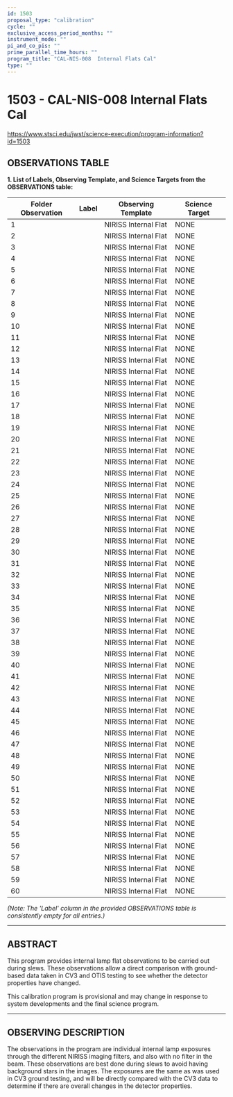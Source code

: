 ```yaml
---
id: 1503
proposal_type: "calibration"
cycle: ""
exclusive_access_period_months: ""
instrument_mode: ""
pi_and_co_pis: ""
prime_parallel_time_hours: ""
program_title: "CAL-NIS-008  Internal Flats Cal"
type: ""
---
```

# 1503 - CAL-NIS-008  Internal Flats Cal
https://www.stsci.edu/jwst/science-execution/program-information?id=1503
## OBSERVATIONS TABLE
**1. List of Labels, Observing Template, and Science Targets from the OBSERVATIONS table:**

| Folder Observation | Label | Observing Template | Science Target |
|--------------------|-------|--------------------|----------------|
| 1                  |       | NIRISS Internal Flat | NONE           |
| 2                  |       | NIRISS Internal Flat | NONE           |
| 3                  |       | NIRISS Internal Flat | NONE           |
| 4                  |       | NIRISS Internal Flat | NONE           |
| 5                  |       | NIRISS Internal Flat | NONE           |
| 6                  |       | NIRISS Internal Flat | NONE           |
| 7                  |       | NIRISS Internal Flat | NONE           |
| 8                  |       | NIRISS Internal Flat | NONE           |
| 9                  |       | NIRISS Internal Flat | NONE           |
| 10                 |       | NIRISS Internal Flat | NONE           |
| 11                 |       | NIRISS Internal Flat | NONE           |
| 12                 |       | NIRISS Internal Flat | NONE           |
| 13                 |       | NIRISS Internal Flat | NONE           |
| 14                 |       | NIRISS Internal Flat | NONE           |
| 15                 |       | NIRISS Internal Flat | NONE           |
| 16                 |       | NIRISS Internal Flat | NONE           |
| 17                 |       | NIRISS Internal Flat | NONE           |
| 18                 |       | NIRISS Internal Flat | NONE           |
| 19                 |       | NIRISS Internal Flat | NONE           |
| 20                 |       | NIRISS Internal Flat | NONE           |
| 21                 |       | NIRISS Internal Flat | NONE           |
| 22                 |       | NIRISS Internal Flat | NONE           |
| 23                 |       | NIRISS Internal Flat | NONE           |
| 24                 |       | NIRISS Internal Flat | NONE           |
| 25                 |       | NIRISS Internal Flat | NONE           |
| 26                 |       | NIRISS Internal Flat | NONE           |
| 27                 |       | NIRISS Internal Flat | NONE           |
| 28                 |       | NIRISS Internal Flat | NONE           |
| 29                 |       | NIRISS Internal Flat | NONE           |
| 30                 |       | NIRISS Internal Flat | NONE           |
| 31                 |       | NIRISS Internal Flat | NONE           |
| 32                 |       | NIRISS Internal Flat | NONE           |
| 33                 |       | NIRISS Internal Flat | NONE           |
| 34                 |       | NIRISS Internal Flat | NONE           |
| 35                 |       | NIRISS Internal Flat | NONE           |
| 36                 |       | NIRISS Internal Flat | NONE           |
| 37                 |       | NIRISS Internal Flat | NONE           |
| 38                 |       | NIRISS Internal Flat | NONE           |
| 39                 |       | NIRISS Internal Flat | NONE           |
| 40                 |       | NIRISS Internal Flat | NONE           |
| 41                 |       | NIRISS Internal Flat | NONE           |
| 42                 |       | NIRISS Internal Flat | NONE           |
| 43                 |       | NIRISS Internal Flat | NONE           |
| 44                 |       | NIRISS Internal Flat | NONE           |
| 45                 |       | NIRISS Internal Flat | NONE           |
| 46                 |       | NIRISS Internal Flat | NONE           |
| 47                 |       | NIRISS Internal Flat | NONE           |
| 48                 |       | NIRISS Internal Flat | NONE           |
| 49                 |       | NIRISS Internal Flat | NONE           |
| 50                 |       | NIRISS Internal Flat | NONE           |
| 51                 |       | NIRISS Internal Flat | NONE           |
| 52                 |       | NIRISS Internal Flat | NONE           |
| 53                 |       | NIRISS Internal Flat | NONE           |
| 54                 |       | NIRISS Internal Flat | NONE           |
| 55                 |       | NIRISS Internal Flat | NONE           |
| 56                 |       | NIRISS Internal Flat | NONE           |
| 57                 |       | NIRISS Internal Flat | NONE           |
| 58                 |       | NIRISS Internal Flat | NONE           |
| 59                 |       | NIRISS Internal Flat | NONE           |
| 60                 |       | NIRISS Internal Flat | NONE           |

*(Note: The 'Label' column in the provided OBSERVATIONS table is consistently empty for all entries.)*

---

## ABSTRACT

This program provides internal lamp flat observations to be carried out during slews. These observations allow a direct comparison with ground-based data taken in CV3 and OTIS testing to see whether the detector properties have changed.

This calibration program is provisional and may change in response to system developments and the final science program.

---

## OBSERVING DESCRIPTION

The observations in the program are individual internal lamp exposures through the different NIRISS imaging filters, and also with no filter in the beam. These observations are best done during slews to avoid having background stars in the images. The exposures are the same as was used in CV3 ground testing, and will be directly compared with the CV3 data to determine if there are overall changes in the detector properties.